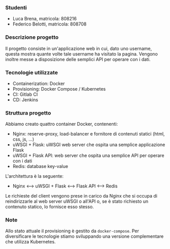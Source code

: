### Studenti

* Luca Brena, matricola: 808216
* Federico Belotti, matricola: 808708

### Descrizione progetto

Il progetto consiste in un'applicazione web in cui, dato uno username, questa mostra quante volte tale username ha visitato la pagina. Vengono inoltre messe a disposizione delle semplici API per operare con i dati.

### Tecnologie utilizzate

* Containerization: Docker
* Provisioning: Docker Compose / Kubernetes
* CI: Gitlab CI
* CD: Jenkins

### Struttura progetto

Abbiamo creato quattro container Docker, contenenti:

* Nginx: reserve-proxy, load-balancer e fornitore di contenuti statici (html, css, js, ...)
* uWSGI + Flask: uWSGI web server che ospita una semplice applicazione Flask
* uWSGI + Flask API: web server che ospita una semplice API per operare con i dati
* Redis: database key-value

L'architettura è la seguente:

* Nginx <--> uWSGI + Flask <--> Flask API <--> Redis

Le richieste del client vengono prese in carico da Nginx che si occupa di reindirizzarle al web server uWSGI o all'API o, se è stato richiesto un contenuto statico, lo fornisce esso stesso.

### Note

Allo stato attuale il provisioning è gestito da `docker-compose`. Per diversificare le tecnologie stiamo sviluppando una versione complementare che utilizza Kubernetes.
